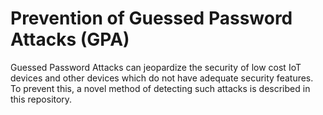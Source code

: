 # Prevention of Guessed Password Attacks (GPA)
Guessed Password Attacks can jeopardize the security of low cost IoT devices and other devices which do not have adequate security features. To prevent this, a novel method of detecting such attacks is described in this repository.
